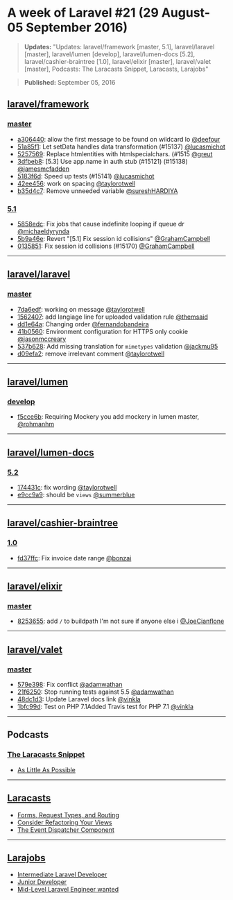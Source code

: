 # A week of Laravel #21 (29 August-05 September 2016)

> **Updates:** "Updates: laravel/framework [master, 5.1], laravel/laravel [master], laravel/lumen [develop], laravel/lumen-docs [5.2], laravel/cashier-braintree [1.0], laravel/elixir [master], laravel/valet [master], Podcasts: The Laracasts Snippet, Laracasts, Larajobs"

> **Published:** September 05, 2016

## [laravel/framework](https://github.com/laravel/framework)

### [master](https://github.com/laravel/framework/compare/master@{2016-08-29}...master@{2016-09-05})
- [a306440](https://github.com/laravel/framework/commit/a306440e251cdd7a1ad42602dd661acd97055c41): allow the first message to be found on wildcard lo [@deefour](https://github.com/deefour) 
- [51a85f1](https://github.com/laravel/framework/commit/51a85f138b9f38db1520205c0f33754f6a0a43dc): Let setData handles data transformation (#15137) [@lucasmichot](https://github.com/lucasmichot) 
- [5257569](https://github.com/laravel/framework/commit/52575692e1fb44f2b8a03b51bc916ccd0b4bd2a8): Replace htmlentities with htmlspecialchars. (#1515 [@greut](https://github.com/greut) 
- [3dfbeb8](https://github.com/laravel/framework/commit/3dfbeb8bc08a85149230d62410a4163054a719ea): [5.3] Use app.name in auth stub (#15121) (#15138) [@jamesmcfadden](https://github.com/jamesmcfadden) 
- [5183f6d](https://github.com/laravel/framework/commit/5183f6d320b1d78995a8acf98b8c9dccac044deb): Speed up tests (#15141) [@lucasmichot](https://github.com/lucasmichot) 
- [42ee456](https://github.com/laravel/framework/commit/42ee456f5d2f5522f069dccbbcb8abc055546a81): work on spacing [@taylorotwell](https://github.com/taylorotwell) 
- [b35d4c7](https://github.com/laravel/framework/commit/b35d4c7bce7d88c10dfecfdde87589fa952a0d93): Remove unneeded variable [@sureshHARDIYA](https://github.com/sureshHARDIYA) 


### [5.1](https://github.com/laravel/framework/compare/5.1@{2016-08-29}...5.1@{2016-09-05})
- [5858edc](https://github.com/laravel/framework/commit/5858edc5a776760b51e8cac1cc2759d7fd34d1ff): Fix jobs that cause indefinite looping if queue dr [@michaeldyrynda](https://github.com/michaeldyrynda) 
- [5b9a46e](https://github.com/laravel/framework/commit/5b9a46e959383f84dd2999c16e9df4953247714e): Revert "[5.1] Fix session id collisions" [@GrahamCampbell](https://github.com/GrahamCampbell) 
- [0135851](https://github.com/laravel/framework/commit/0135851f1a684bbc2f700bf8523fea295825f7ce): Fix session id collisions (#15170) [@GrahamCampbell](https://github.com/GrahamCampbell) 


___

## [laravel/laravel](https://github.com/laravel/laravel)

### [master](https://github.com/laravel/laravel/compare/master@{2016-08-29}...master@{2016-09-05})
- [7da6edf](https://github.com/laravel/laravel/commit/7da6edf8c14772f14ff11616199fb16bd19909ae): working on message [@taylorotwell](https://github.com/taylorotwell) 
- [1562407](https://github.com/laravel/laravel/commit/1562407562859a880f5f494647d5c52f8af8d44e): add langiage line for uploaded validation rule [@themsaid](https://github.com/themsaid) 
- [dd1e64a](https://github.com/laravel/laravel/commit/dd1e64a7a4cdcec6c846aed13330d6523d457b91): Changing order [@fernandobandeira](https://github.com/fernandobandeira) 
- [41b0560](https://github.com/laravel/laravel/commit/41b05603757a056e5312d174530253086667b628): Environment configuration for HTTPS only cookie [@jasonmccreary](https://github.com/jasonmccreary) 
- [537b628](https://github.com/laravel/laravel/commit/537b6288fba5181bff6011facecbf05b6de0bbb0): Add missing translation for `mimetypes` validation [@jackmu95](https://github.com/jackmu95) 
- [d09efa2](https://github.com/laravel/laravel/commit/d09efa26d2b0ed4a2bc9a48df5439d213ad6c052): remove irrelevant comment [@taylorotwell](https://github.com/taylorotwell) 


___

## [laravel/lumen](https://github.com/laravel/lumen)

### [develop](https://github.com/laravel/lumen/compare/develop@{2016-08-29}...develop@{2016-09-05})
- [f5cce6b](https://github.com/laravel/lumen/commit/f5cce6b0ec09477bcf566bda48ba06850e2297a8): Requiring Mockery you add mockery in lumen master, [@rohmanhm](https://github.com/rohmanhm) 


___

## [laravel/lumen-docs](https://github.com/laravel/lumen-docs)

### [5.2](https://github.com/laravel/lumen-docs/compare/5.2@{2016-08-29}...5.2@{2016-09-05})
- [174431c](https://github.com/laravel/lumen-docs/commit/174431c40df22f5bbc3999f75a83d9d996652aab): fix wording [@taylorotwell](https://github.com/taylorotwell) 
- [e9cc9a9](https://github.com/laravel/lumen-docs/commit/e9cc9a9d9f5be334260e8fcea71e77feceb135d7): should be `views` [@summerblue](https://github.com/summerblue) 


___

## [laravel/cashier-braintree](https://github.com/laravel/cashier-braintree)

### [1.0](https://github.com/laravel/cashier-braintree/compare/1.0@{2016-08-29}...1.0@{2016-09-05})
- [fd37ffc](https://github.com/laravel/cashier-braintree/commit/fd37ffc8df71e4dad05d6be032af51d8f12a490c): Fix invoice date range [@bonzai](https://github.com/bonzai) 


___

## [laravel/elixir](https://github.com/laravel/elixir)

### [master](https://github.com/laravel/elixir/compare/master@{2016-08-29}...master@{2016-09-05})
- [8253655](https://github.com/laravel/elixir/commit/8253655b6a37e932eb39dc906cc019195aaf22f6): add `/` to buildpath I'm not sure if anyone else i [@JoeCianflone](https://github.com/JoeCianflone) 


___

## [laravel/valet](https://github.com/laravel/valet)

### [master](https://github.com/laravel/valet/compare/master@{2016-08-29}...master@{2016-09-05})
- [579e398](https://github.com/laravel/valet/commit/579e398ea779e4819d5f5248ebf796b01afe470b): Fix conflict [@adamwathan](https://github.com/adamwathan) 
- [21f6250](https://github.com/laravel/valet/commit/21f62504828588e499462b04394d8ac5abbf5e3a): Stop running tests against 5.5 [@adamwathan](https://github.com/adamwathan) 
- [48dc1d3](https://github.com/laravel/valet/commit/48dc1d3e874431c2a7a32b285847803acba700e0): Update Laravel docs link [@vinkla](https://github.com/vinkla) 
- [1bfc99d](https://github.com/laravel/valet/commit/1bfc99dc8a7caf448fb734eb6c684db78a802c08): Test on PHP 7.1Added Travis test for PHP 7.1 [@vinkla](https://github.com/vinkla) 


___

## Podcasts

### [The Laracasts Snippet](http://laracasts.audio)
- [As Little As Possible](http://laracasts.simplecast.fm/40)


___

## [Laracasts](https://laracasts.com)
- [Forms, Request Types, and Routing](https://laracasts.com/series/php-for-beginners/episodes/19)
- [Consider Refactoring Your Views](https://laracasts.com/series/whip-monstrous-code-into-shape/episodes/18)
- [The Event Dispatcher Component](https://laracasts.com/series/discover-symfony-components/episodes/4)


___

## [Larajobs](https://larajobs.com)
- [Intermediate Laravel Developer](https://larajobs.com/job/594/intermediate-laravel-developer)
- [Junior Developer](https://larajobs.com/job/593/junior-developer)
- [Mid-Level Laravel Engineer wanted](https://larajobs.com/job/592/mid-level-laravel-engineer-wanted)

